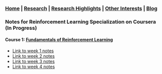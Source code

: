 ### [Home](README.md) | [Research](research_projects.md) | [Research Highlights](/research.md) | [Other Interests](other_interests.md) | [Blog](blog.md) 

### Notes for Reinforcement Learning Specialization on Coursera (In Progress)

#### Course 1: [Fundamentals of Reinforcement Learning](https://www.coursera.org/learn/fundamentals-of-reinforcement-learning)

* [Link to week 1 notes](https://medium.com/@abhilashasaroj.genuine/fundamentals-of-reinforcement-learning-cousera-course-notes-week-1-9baf7eeebdfe?source=friends_link&sk=57df91a4f8608467a08acb5eaa5b7420)
* [Link to week 2 notes](https://medium.com/@abhilashasaroj.genuine/fundamentals-of-reinforcement-learning-621df1f1740e) 
* [Link to week 3 notes](https://medium.com/@abhilashasaroj.genuine/fundamentals-of-reinforcement-learning-862093e15ec0)
* [Link to week 4 notes](https://medium.com/@abhilashasaroj.genuine/fundamentals-of-reinforcement-learning-coursera-course-notes-week-4-cb6b6d6ce213) 







